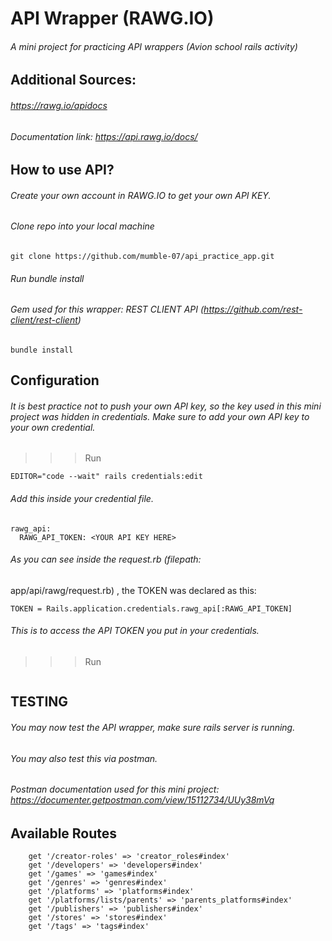 # API Wrapper (RAWG.IO)
###### A mini project for practicing API wrappers (Avion school rails activity)

## Additional Sources: 

###### https://rawg.io/apidocs
###### Documentation link: https://api.rawg.io/docs/

## How to use API?
###### Create your own account in RAWG.IO to get your own API KEY. 
###### Clone repo into your local machine
```
git clone https://github.com/mumble-07/api_practice_app.git
```
###### Run bundle install 
###### Gem used for this wrapper: REST CLIENT API (https://github.com/rest-client/rest-client)
```
bundle install
```
## Configuration
###### It is best practice not to push your own API key, so the key used in this mini project was hidden in credentials. Make sure to add your own API key to your own credential. 
>>> Run
``` 
EDITOR="code --wait" rails credentials:edit
```
###### Add this inside your credential file.

```
rawg_api:
  RAWG_API_TOKEN: <YOUR API KEY HERE>
```  
###### As you can see inside the request.rb (filepath: 
app/api/rawg/request.rb) , the TOKEN was declared as this: 
```
TOKEN = Rails.application.credentials.rawg_api[:RAWG_API_TOKEN]
```
###### This is to access the API TOKEN you put in your credentials. 

>>> Run
``` rails s
```

## TESTING
###### You may now test the API wrapper, make sure rails server is running. 
###### You may also test this via postman. 
###### Postman documentation used for this mini project: https://documenter.getpostman.com/view/15112734/UUy38mVq

## Available Routes
```
    get '/creator-roles' => 'creator_roles#index'
    get '/developers' => 'developers#index'
    get '/games' => 'games#index'
    get '/genres' => 'genres#index'
    get '/platforms' => 'platforms#index'
    get '/platforms/lists/parents' => 'parents_platforms#index'
    get '/publishers' => 'publishers#index'
    get '/stores' => 'stores#index'
    get '/tags' => 'tags#index'
```
